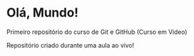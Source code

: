 # Olá, Mundo!
 Primeiro repositório do curso de Git e GitHub (Curso em Vídeo)

 Repositório criado durante uma aula ao vivo!
